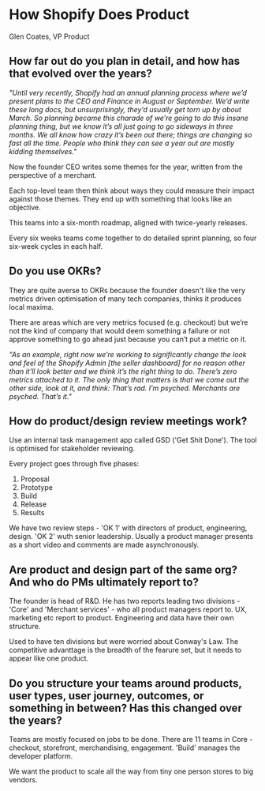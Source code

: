 # How Shopify Does Product

Glen Coates, VP Product

## How far out do you plan in detail, and how has that evolved over the years?

_"Until very recently, Shopify had an annual planning process where we’d present plans to the CEO and Finance in August or September. We’d write these long docs, but unsurprisingly, they’d usually get torn up by about March. So planning became this charade of we’re going to do this insane planning thing, but we know it’s all just going to go sideways in three months. We all know how crazy it’s been out there; things are changing so fast all the time. People who think they can see a year out are mostly kidding themselves."_

Now the founder CEO writes some themes for the year, written from the perspective of a merchant.

Each top-level team then think about ways they could measure their impact against those themes. They end up with something that looks like an objective.

This teams into a six-month roadmap, aligned with twice-yearly releases.

Every six weeks teams come together to do detailed sprint planning, so four six-week cycles in each half.

## Do you use OKRs?

They are quite averse to OKRs because the founder doesn't like the very metrics driven optimisation of many tech companies, thinks it produces local maxima. 

There are areas which are very metrics focused (e.g. checkout) but we’re not the kind of company that would deem something a failure or not approve something to go ahead just because you can’t put a metric on it. 

_"As an example, right now we’re working to significantly change the look and feel of the Shopify Admin [the seller dashboard] for no reason other than it’ll look better and we think it’s the right thing to do. There’s zero metrics attached to it. The only thing that matters is that we come out the other side, look at it, and think: That’s rad. I’m psyched. Merchants are psyched. That’s it."_

##  How do product/design review meetings work?

Use an internal task management app called GSD ('Get Shit Done'). The tool is optimised for stakeholder reviewing.

Every project goes through five phases:

1. Proposal
2. Prototype
3. Build
4. Release
5. Results

We have two review steps - 'OK 1' with directors of product, engineering, design. 'OK 2' wuth senior leadership. Usually a product manager presents as a short video and comments are made asynchronously.

## Are product and design part of the same org? And who do PMs ultimately report to?

The founder is head of R&D. He has two reports leading two divisions - 'Core' and 'Merchant services' - who all product managers report to. UX, marketing etc report to product. Engineering and data have their own structure.

Used to have ten divisions but were worried about Conway's Law. The competitive advanttage is the breadth of the fearure set, but it needs to appear like one product.

## Do you structure your teams around products, user types, user journey, outcomes, or something in between? Has this changed over the years?

Teams are mostly focused on jobs to be done. There are 11 teams in Core - checkout, storefront, merchandising, engagement. 'Build' manages the developer platform.

We want the product to scale all the way from tiny one person stores to big vendors. 







